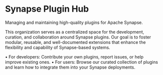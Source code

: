 # Synapse Plugin Hub

Managing and maintaining high-quality plugins for Apache Synapse.

This organization serves as a centralized space for the development, curation, and collaboration around Synapse plugins. Our goal is to foster modular, reusable, and well-documented extensions that enhance the flexibility and capability of Synapse-based systems.

• For developers: Contribute your own plugins, report issues, or help improve existing ones.
• For users: Browse our curated collection of plugins and learn how to integrate them into your Synapse deployments.
